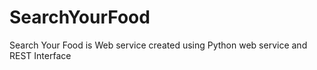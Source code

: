# SearchYourFood
Search Your Food is Web service created using Python web service and REST Interface
